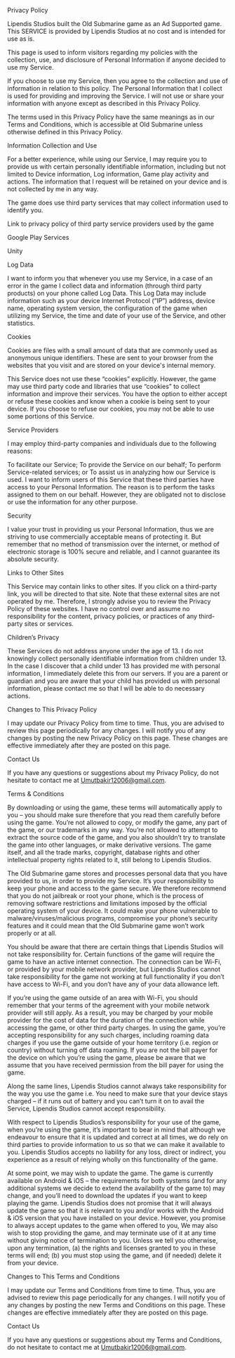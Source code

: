 Privacy Policy


Lipendis Studios built the Old Submarine game as an Ad Supported game. This SERVICE is provided by Lipendis Studios at no cost and is intended for use as is.

This page is used to inform visitors regarding my policies with the collection, use, and disclosure of Personal Information if anyone decided to use my Service.

If you choose to use my Service, then you agree to the collection and use of information in relation to this policy. The Personal Information that I collect is used for providing and improving the Service. I will not use or share your information with anyone except as described in this Privacy Policy.

The terms used in this Privacy Policy have the same meanings as in our Terms and Conditions, which is accessible at Old Submarine unless otherwise defined in this Privacy Policy.

Information Collection and Use


For a better experience, while using our Service, I may require you to provide us with certain personally identifiable information, including but not limited to Device information, Log information, Game play activity and actions. The information that I request will be retained on your device and is not collected by me in any way.

The game does use third party services that may collect information used to identify you.

Link to privacy policy of third party service providers used by the game

Google Play Services

Unity

Log Data


I want to inform you that whenever you use my Service, in a case of an error in the game I collect data and information (through third party products) on your phone called Log Data. This Log Data may include information such as your device Internet Protocol (“IP”) address, device name, operating system version, the configuration of the game when utilizing my Service, the time and date of your use of the Service, and other statistics.

Cookies


Cookies are files with a small amount of data that are commonly used as anonymous unique identifiers. These are sent to your browser from the websites that you visit and are stored on your device's internal memory.

This Service does not use these “cookies” explicitly. However, the game may use third party code and libraries that use “cookies” to collect information and improve their services. You have the option to either accept or refuse these cookies and know when a cookie is being sent to your device. If you choose to refuse our cookies, you may not be able to use some portions of this Service.

Service Providers


I may employ third-party companies and individuals due to the following reasons:

To facilitate our Service;
To provide the Service on our behalf;
To perform Service-related services; or
To assist us in analyzing how our Service is used.
I want to inform users of this Service that these third parties have access to your Personal Information. The reason is to perform the tasks assigned to them on our behalf. However, they are obligated not to disclose or use the information for any other purpose.

Security


I value your trust in providing us your Personal Information, thus we are striving to use commercially acceptable means of protecting it. But remember that no method of transmission over the internet, or method of electronic storage is 100% secure and reliable, and I cannot guarantee its absolute security.

Links to Other Sites


This Service may contain links to other sites. If you click on a third-party link, you will be directed to that site. Note that these external sites are not operated by me. Therefore, I strongly advise you to review the Privacy Policy of these websites. I have no control over and assume no responsibility for the content, privacy policies, or practices of any third-party sites or services.

Children’s Privacy


These Services do not address anyone under the age of 13. I do not knowingly collect personally identifiable information from children under 13. In the case I discover that a child under 13 has provided me with personal information, I immediately delete this from our servers. If you are a parent or guardian and you are aware that your child has provided us with personal information, please contact me so that I will be able to do necessary actions.

Changes to This Privacy Policy


I may update our Privacy Policy from time to time. Thus, you are advised to review this page periodically for any changes. I will notify you of any changes by posting the new Privacy Policy on this page. These changes are effective immediately after they are posted on this page.

Contact Us


If you have any questions or suggestions about my Privacy Policy, do not hesitate to contact me at Umutbakir12006@gmail.com.



Terms & Conditions


By downloading or using the game, these terms will automatically apply to you – you should make sure therefore that you read them carefully before using the game. You’re not allowed to copy, or modify the game, any part of the game, or our trademarks in any way. You’re not allowed to attempt to extract the source code of the game, and you also shouldn’t try to translate the game into other languages, or make derivative versions. The game itself, and all the trade marks, copyright, database rights and other intellectual property rights related to it, still belong to Lipendis Studios.

The Old Submarine game stores and processes personal data that you have provided to us, in order to provide my Service. It’s your responsibility to keep your phone and access to the game secure. We therefore recommend that you do not jailbreak or root your phone, which is the process of removing software restrictions and limitations imposed by the official operating system of your device. It could make your phone vulnerable to malware/viruses/malicious programs, compromise your phone’s security features and it could mean that the Old Submarine game won’t work properly or at all.

You should be aware that there are certain things that Lipendis Studios will not take responsibility for. Certain functions of the game will require the game to have an active internet connection. The connection can be Wi-Fi, or provided by your mobile network provider, but Lipendis Studios cannot take responsibility for the game not working at full functionality if you don’t have access to Wi-Fi, and you don’t have any of your data allowance left.

If you’re using the game outside of an area with Wi-Fi, you should remember that your terms of the agreement with your mobile network provider will still apply. As a result, you may be charged by your mobile provider for the cost of data for the duration of the connection while accessing the game, or other third party charges. In using the game, you’re accepting responsibility for any such charges, including roaming data charges if you use the game outside of your home territory (i.e. region or country) without turning off data roaming. If you are not the bill payer for the device on which you’re using the game, please be aware that we assume that you have received permission from the bill payer for using the game.

Along the same lines, Lipendis Studios cannot always take responsibility for the way you use the game i.e. You need to make sure that your device stays charged – if it runs out of battery and you can’t turn it on to avail the Service, Lipendis Studios cannot accept responsibility.

With respect to Lipendis Studios’s responsibility for your use of the game, when you’re using the game, it’s important to bear in mind that although we endeavour to ensure that it is updated and correct at all times, we do rely on third parties to provide information to us so that we can make it available to you. Lipendis Studios accepts no liability for any loss, direct or indirect, you experience as a result of relying wholly on this functionality of the game.

At some point, we may wish to update the game. The game is currently available on Android & iOS – the requirements for both systems (and for any additional systems we decide to extend the availability of the game to) may change, and you’ll need to download the updates if you want to keep playing the game. Lipendis Studios does not promise that it will always update the game so that it is relevant to you and/or works with the Android & iOS version that you have installed on your device. However, you promise to always accept updates to the game when offered to you, We may also wish to stop providing the game, and may terminate use of it at any time without giving notice of termination to you. Unless we tell you otherwise, upon any termination, (a) the rights and licenses granted to you in these terms will end; (b) you must stop using the game, and (if needed) delete it from your device.

Changes to This Terms and Conditions

I may update our Terms and Conditions from time to time. Thus, you are advised to review this page periodically for any changes. I will notify you of any changes by posting the new Terms and Conditions on this page. These changes are effective immediately after they are posted on this page.

Contact Us

If you have any questions or suggestions about my Terms and Conditions, do not hesitate to contact me at Umutbakir12006@gmail.com.
